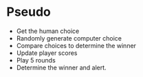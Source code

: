 # Pseudo

- Get the human choice
- Randomly generate computer choice
- Compare choices to determine the winner
- Update player scores
- Play 5 rounds
- Determine the winner and alert.

